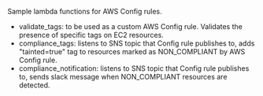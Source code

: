 Sample lambda functions for AWS Config rules. 

 - validate_tags: to be used as a custom AWS Config rule. Validates the presence of specific tags on EC2 resources. 
 - compliance_tags: listens to SNS topic that Config rule publishes to, adds "tainted=true" tag to resources marked as NON_COMPLIANT by AWS Config rule.
 - compliance_notification: listens to SNS topic that Config rule publishes to, sends slack message when NON_COMPLIANT resources are detected. 
